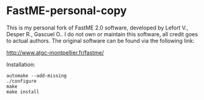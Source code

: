 # FastME-personal-copy
This is my personal fork of FastME 2.0 software, developed by Lefort V., Desper R., Gascuel O.. I do not own or maintain this software, all credit goes to actual authors.
The original software can be found via the following link:

http://www.atgc-montpellier.fr/fastme/

Installation:

```
automake --add-missing
./configure
make
make install
```
